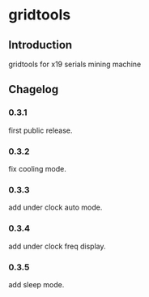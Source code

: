 # gridtools

## Introduction

gridtools for x19 serials mining machine

## Chagelog

### 0.3.1
first public release.

### 0.3.2
fix cooling mode.

### 0.3.3
add under clock auto mode.

### 0.3.4
add under clock freq display.

### 0.3.5
add sleep mode.
